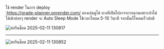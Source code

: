 ใช้ render ในการ deploy  
:https://grade-planner.onrender.com/
ลองเล่นดูได้ บางทีเปิดไปอาจจะรอนานเพราะถ้าไม่ได้เข้าบ่อยๆ render จะ Auto Sleep Mode ใช้เวลาโหลด 5-10 วินาที  จากนั้นก็โหลดเร็วปกติ  


![สกรีนช็อต 2025-02-11 130817](https://github.com/user-attachments/assets/25ee7eb0-c616-4636-af9c-eed5890a03a4)

---------------------------------

![สกรีนช็อต 2025-02-11 130852](https://github.com/user-attachments/assets/6e892222-5dd6-4fd5-8eff-c904fa12da58)
